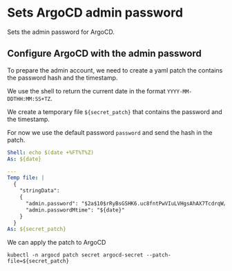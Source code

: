 # Sets ArgoCD admin password
  
Sets the admin password for ArgoCD. 

## Configure ArgoCD with the admin password
   
To prepare the admin account, we need to create a yaml patch the contains the password hash and the timestamp.

We use the shell to return the current date in the format `YYYY-MM-DDTHH:MM:SS+TZ`.

We create a temporary file `${secret_patch}` that contains the password and the timestamp. 

For now we use the default password `password` and send the hash in the patch.

```yaml instacli
Shell: echo $(date +%FT%T%Z)
As: ${date}

---
Temp file: |
  {
    "stringData": 
    {
      "admin.password": "$2a$10$rRyBsGSHK6.uc8fntPwVIuLVHgsAhAX7TcdrqW/RADU0uh7CaChLa",
      "admin.passwordMtime": "${date}"
    }
  }
As: ${secret_patch}
```

We can apply the patch to ArgoCD
  
```shell
kubectl -n argocd patch secret argocd-secret --patch-file=${secret_patch}
```

